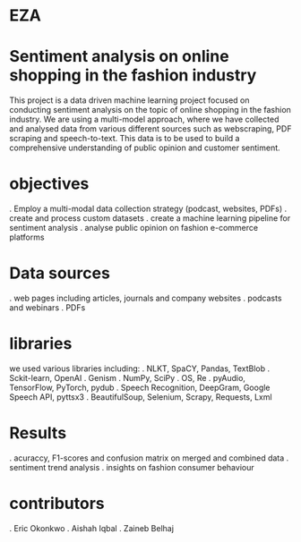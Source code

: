 # EZA
# Sentiment analysis on online shopping in the fashion industry

This project is a data driven machine learning project focused on conducting sentiment analysis on the topic of online shopping in the fashion industry. We are using a multi-model approach, where we have collected and analysed data from various different sources such as webscraping, PDF scraping and speech-to-text. This data is to be used to build a comprehensive understanding of public opinion and customer sentiment.

# objectives
. Employ a multi-modal data collection strategy (podcast, websites, PDFs)
. create and process custom datasets 
. create a machine learning pipeline for sentiment analysis
. analyse public opinion on fashion e-commerce platforms

# Data sources
. web pages including articles, journals and company websites
. podcasts and webinars
. PDFs

# libraries
we used various libraries including:
. NLKT, SpaCY, Pandas, TextBlob
. Sckit-learn, OpenAI
. Genism
. NumPy, SciPy
. OS, Re
. pyAudio, TensorFlow, PyTorch, pydub
. Speech Recognition, DeepGram, Google Speech API, pyttsx3
. BeautifulSoup, Selenium, Scrapy, Requests, Lxml

# Results
. acuraccy, F1-scores and confusion matrix on merged and combined data
. sentiment trend analysis 
. insights on fashion consumer behaviour

# contributors
. Eric Okonkwo
. Aishah Iqbal
. Zaineb Belhaj
